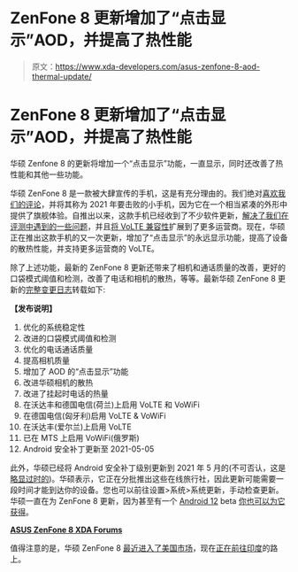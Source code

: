 # ZenFone 8 更新增加了“点击显示”AOD，并提高了热性能

> 原文：<https://www.xda-developers.com/asus-zenfone-8-aod-thermal-update/>

# ZenFone 8 更新增加了“点击显示”AOD，并提高了热性能

华硕 Zenfone 8 的更新将增加一个“点击显示”功能，一直显示，同时还改善了热性能和其他一些功能。

华硕 ZenFone 8 是一款被大肆宣传的手机，这是有充分理由的。我们绝对[喜欢我们的评论](https://www.xda-developers.com/asus-zenfone-8-review/)，并将其称为 2021 年要击败的小手机，因为它在一个相当紧凑的外形中提供了旗舰体验。自推出以来，这款手机已经收到了不少软件更新，[解决了我们在评测中遇到的一些问题](https://www.xda-developers.com/zenui-updates-zenfone-8-zenfone-7-bug-fixes/)，并且[将 VoLTE 兼容性](https://www.xda-developers.com/zenfone-8-update-volte-support/)扩展到了更多运营商。现在，华硕正在推出这款手机的又一次更新，增加了“点击显示”的永远显示功能，提高了设备的散热性能，并支持更多运营商的 VoLTE。

除了上述功能，最新的 ZenFone 8 更新还带来了相机和通话质量的改善，更好的口袋模式阈值和检测，改善了电话和相机的散热，等等。最新华硕 ZenFone 8 更新的[完整变更日志](https://zentalk.asus.com/en/discussion/50663/210712-zenfone-8-ww-30-11-51-83)转载如下:

**【发布说明】**

1.  优化的系统稳定性
2.  改进的口袋模式阈值和检测
3.  优化的电话通话质量
4.  提高相机质量
5.  增加了 AOD 的“点击显示”功能
6.  改进华硕相机的散热
7.  改进了挂起时电话的热量
8.  在沃达丰和德国电信(荷兰)上启用 VoLTE 和 VoWiFi
9.  在德国电信(匈牙利)启用 VoLTE & VoWiFi
10.  在沃达丰(爱尔兰)上启用 VoLTE
11.  已在 MTS 上启用 VoWiFi(俄罗斯)
12.  Android 安全补丁更新至 2021-05-05

此外，华硕已经将 Android 安全补丁级别更新到 2021 年 5 月的(不可否认，这是[略显过时的](https://www.xda-developers.com/june-2021-android-security-update/))。华硕表示，它正在分批推出这些在线旅行社，因此更新可能需要一段时间才能到达你的设备。您也可以前往设置>系统>系统更新，手动检查更新。华硕一直在为 ZenFone 8 更新，因为甚至有一个 [Android 12](https://www.xda-developers.com/android-12/) beta [你也可以为它获得](https://www.xda-developers.com/asus-zenfone-8-android-12-beta/)。

**[ASUS ZenFone 8 XDA Forums](https://forum.xda-developers.com/f/asus-zenfone-8.12291/)**

值得注意的是，华硕 ZenFone 8 [最近进入了美国市场](https://www.xda-developers.com/asus-zenfone-8-us-launch/)，现在[正在前往印度](https://www.xda-developers.com/asus-zenfone-8-coming-to-india/)的路上。